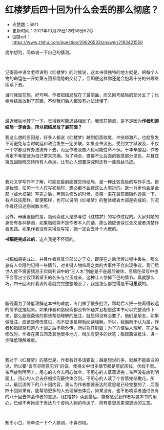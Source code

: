 # 红楼梦后四十回为什么会丢的那么彻底？
- 点赞数：5911
- 更新时间：2021年10月28日12时58分52秒
- 回答url：https://www.zhihu.com/question/29626533/answer/2193421556
<body>
 <p data-pid="X8UFFuvL">偶尔想到，简单说一下自己的猜测。</p>
 <p class="ztext-empty-paragraph"><br></p>
 <p data-pid="5CuvfWIN">记得高中语文老师讲到《红楼梦》的时候说，这本书很独特的地方就是，把每个人物的命运在一开始第五回都隐隐的交待了，但即便这样你还是会抱着十分的兴趣继续读下去。</p>
 <p data-pid="LW_-4Suu">当时我就在想，好巧啊，作者把结局放在了最前面，而又刚巧结局的部分丢了；也幸亏结局放到了前面，不然我们后人都没有办法读懂了。</p>
 <p class="ztext-empty-paragraph"><br></p>
 <p data-pid="afXg9m7k">最近我猛地转了一下，觉得我可能思路相反了。我现在猜测，是不是因为<b>作者知道结局一定会丢，所以把结局放了最前面？</b></p>
 <p data-pid="3NXV6TD9">我这么想的原因是，好多人都说《红楼梦》越到后面收尾，冲突越激烈，也就愈发不可避免与当时朝廷和政治发生一定关联，如果全书流出，受到文字狱波及，不仅一个字都没有办法流传下去，而且作者及族人也可能性命不保。十年辛酸泪，作者肯定不希望徒为自己带来灾祸。为了两全，直接不让后面的敏感部分见世，并且在第五回隐晦交待所有人命运，让有心人想要探究时还有一些蛛丝马迹。</p>
 <p class="ztext-empty-paragraph"><br></p>
 <p data-pid="LQIrvr43">我对文学写作不了解，可能在最前面就交待结局，是一种比较高级的写作手法。但是我想，任何一个人在写初稿时，想必都不会费这么大周折的。退一万步也会是全部（或大框架）写完之后，再回头修改的时候，灵感一来在最前面隐约透露一下，有点炫技那样。即便那样，也可以说明《红楼梦》的整体或者大部是完成的，何况作者还自述删减数次呢。</p>
 <p data-pid="EUN8riWJ">另外，毋庸置疑的是，脂砚斋这人是参与过《红楼梦》的写作过程的。大家对她的身份有各种猜测，如果脂砚斋不是作者本人的话，那么她应该读过全文或者清楚作者思路。如果作者没有来得及写完，她一定会去补个大概的。</p>
 <p data-pid="zSuix-ji"><b>书稿是完成过的</b>，这点我是不怀疑的。</p>
 <p class="ztext-empty-paragraph"><br></p>
 <p data-pid="Cje2ecv2">书稿如果完成过，并且作者将其全部公之于众，即便在之后流传过程中丢失，那么总有人会隐约记得一些情节，对关键人物结局之类的大事件不会出现争议。我们后世人就不需要猜测王熙凤判词中的“三人木”到底是不是最后被休，高鹗在续写中也不会写出宝钗顶着黛玉的名头与宝玉成亲，这种让人惊掉下巴的情节。真就那么巧，四十回流传着流传着就完完整整地没了，我是怎么都觉得是<b>不可思议</b>的。</p>
 <p class="ztext-empty-paragraph"><br></p>
 <p data-pid="ORcYSFA_">脂砚斋为了降低理解这本书的难度，专门做了很多批注，帮助后人把一些离得较远的情节连接起来。如果作者和脂砚斋都没有怀疑并且相信这本书可以完整流传下来，那么脂砚斋做的那些帮助理解的批注，就显得没有必要了。他们是挚友，如果做批注，应该是修改意见，而不应该是帮助阅读理解。所以，我偏向于认为是，作者和脂砚斋知道八十回之后不能外传，所以将其销毁；为了方便后人理解，在之后修改时，作者在第五回及其他很多地方，增加有更多的伏笔；脂砚斋做批注，进一步降低理解难度。</p>
 <p class="ztext-empty-paragraph"><br></p>
 <p data-pid="j8XQF2ly">我对于《红楼梦》的感觉是，作者有好多话要说；越是想说的多，就越不能直白的说，所以要“言有尽而意无穷”的说。使得文中很多情节都是草蛇灰线，伏线千里。东西放到明面上，用心的人会去用心体会，不用心的人草草读完；东西没有放到明面上，用心的人会去仔细探究最终体会到，不用心的人读了个言情完结撒花。所以，最后流传下的八十回内容，我认为作者想要表达的意思是已经完整的了，后面四十回如果有，能帮助更多的人去理解去体会，如果没有，也不影响读者通过仅有的八十回去体会作者的意思。《红楼梦》读到最后，能够感受到作者写这本书的用心，已经不再拘泥于表达几个虚构人物的命运了，而有着更高更深更远的立意。</p>
 <p class="ztext-empty-paragraph"><br></p>
 <p data-pid="lBKA9XcX">知乎小白，简单说一下个人猜测，不喜勿喷。</p>
 <p></p>
</body>